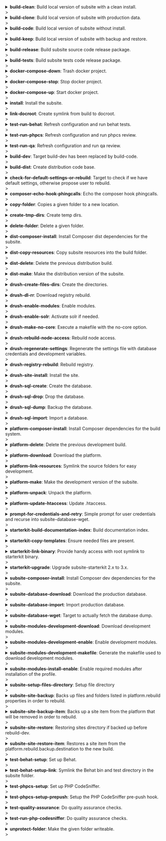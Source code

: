<details><summary><b>build-clean</b>: Build local version of subsite with a clean install.</summary><p> 
>
>- <b>Code description</b>: Build local version of subsite with a clean install. 
>- <b>Code link</b>: [includes/build/build.test.xml#L193](includes/build/build.test.xml#L193)
>- <b>Dependencies</b>: drush-create-files-dirs, install, subsite-modules-development-enable
</p></details>
>
<details><summary><b>build-clone</b>: Build local version of subsite with production data.</summary><p> 
>
>- <b>Code description</b>: Build local version of subsite with production data. 
>- <b>Code link</b>: [includes/build/build.clone.xml#L118](includes/build/build.clone.xml#L118)
>- <b>Dependencies</b>: subsite-database-download, drush-regenerate-settings, subsite-database-import, subsite-modules-development-enable
</p></details>
>
<details><summary><b>build-code</b>: Build local version of subsite without install.</summary><p> 
>
>- <b>Code description</b>: Build local version of subsite without install. 
>- <b>Code link</b>: [includes/build/build.package.xml#L74](includes/build/build.package.xml#L74)
>- <b>Dependencies</b>: subsite-site-backup, platform-delete, platform-make, platform-link-resources, subsite-composer-install, test-behat-setup-link, test-behat-setup, platform-update-htaccess, test-phpcs-setup, subsite-modules-development-download, subsite-site-restore
</p></details>
>
<details><summary><b>build-keep</b>: Build local version of subsite with backup and restore.</summary><p> 
>
>- <b>Code description</b>: Build local version of subsite with backup and restore. 
>- <b>Code link</b>: [includes/build/build.package.xml#L92](includes/build/build.package.xml#L92)
>- <b>Dependencies</b>: 
</p></details>
>
<details><summary><b>build-release</b>: Build subsite source code release package.</summary><p> 
>
>- <b>Code description</b>: Build subsite source code release package. 
>- <b>Code link</b>: [includes/build/build.package.xml#L63](includes/build/build.package.xml#L63)
>- <b>Dependencies</b>: build-dist
</p></details>
>
<details><summary><b>build-tests</b>: Build subsite tests code release package.</summary><p> 
>
>- <b>Code description</b>: Build subsite tests code release package. 
>- <b>Code link</b>: [includes/build/build.package.xml#L69](includes/build/build.package.xml#L69)
>- <b>Dependencies</b>: 
</p></details>
>
<details><summary><b>docker-compose-down</b>: Trash docker project.</summary><p> 
>
>- <b>Code description</b>: Trash docker project. 
>- <b>Code link</b>: [includes/build/build.docker.xml#L22](includes/build/build.docker.xml#L22)
>- <b>Dependencies</b>: 
</p></details>
>
<details><summary><b>docker-compose-stop</b>: Stop docker project.</summary><p> 
>
>- <b>Code description</b>: Stop docker project. 
>- <b>Code link</b>: [includes/build/build.docker.xml#L15](includes/build/build.docker.xml#L15)
>- <b>Dependencies</b>: 
</p></details>
>
<details><summary><b>docker-compose-up</b>: Start docker project.</summary><p> 
>
>- <b>Code description</b>: Start docker project. 
>- <b>Code link</b>: [includes/build/build.docker.xml#L5](includes/build/build.docker.xml#L5)
>- <b>Dependencies</b>: 
</p></details>
>
<details><summary><b>install</b>: Install the subsite.</summary><p> 
>
>- <b>Code description</b>: Install the subsite. 
>- <b>Code link</b>: [includes/build/build.test.xml#L5](includes/build/build.test.xml#L5)
>- <b>Dependencies</b>: 
</p></details>
>
<details><summary><b>link-docroot</b>: Create symlink from build to docroot.</summary><p> 
>
>- <b>Code description</b>: Create symlink from build to docroot. 
>- <b>Code link</b>: [includes/build/build.package.xml#L28](includes/build/build.package.xml#L28)
>- <b>Dependencies</b>: 
</p></details>
>
<details><summary><b>test-run-behat</b>: Refresh configuration and run behat tests.</summary><p> 
>
>- <b>Code description</b>: Refresh configuration and run behat tests. 
>- <b>Code link</b>: [includes/build/build.test.xml#L150](includes/build/build.test.xml#L150)
>- <b>Dependencies</b>: 
</p></details>
>
<details><summary><b>test-run-phpcs</b>: Refresh configuration and run phpcs review.</summary><p> 
>
>- <b>Code description</b>: Refresh configuration and run phpcs review. 
>- <b>Code link</b>: [includes/build/build.test.xml#L186](includes/build/build.test.xml#L186)
>- <b>Dependencies</b>: test-phpcs-setup, test-run-php-codesniffer
</p></details>
>
<details><summary><b>test-run-qa</b>: Refresh configuration and run qa review.</summary><p> 
>
>- <b>Code description</b>: Refresh configuration and run qa review. 
>- <b>Code link</b>: [includes/build/build.test.xml#L179](includes/build/build.test.xml#L179)
>- <b>Dependencies</b>: test-phpcs-setup, test-quality-assurance
</p></details>
>
<details><summary><b>build-dev</b>:  Target build-dev has been replaced by build-code. </summary><p> 
>
>- <b>Code description</b>:  Target build-dev has been replaced by build-code.  
>- <b>Code link</b>: [includes/build/build.deprecated.xml#L5](includes/build/build.deprecated.xml#L5)
>- <b>Dependencies</b>: 
</p></details>
>
<details><summary><b>build-dist</b>:  Create distribution code base. </summary><p> 
>
>- <b>Code description</b>:  Create distribution code base.  
>- <b>Code link</b>: [includes/build/build.package.xml#L100](includes/build/build.package.xml#L100)
>- <b>Dependencies</b>: dist-delete, dist-make, dist-copy-resources, dist-composer-install
</p></details>
>
<details><summary><b>check-for-default-settings-or-rebuild</b>:  Target to check if we have default settings, otherwise propose user to rebuild. </summary><p> 
>
>- <b>Code description</b>:  Target to check if we have default settings, otherwise propose user to rebuild.  
>- <b>Code link</b>: [includes/build/build.clone.xml#L88](includes/build/build.clone.xml#L88)
>- <b>Dependencies</b>: 
</p></details>
>
<details><summary><b>composer-echo-hook-phingcalls</b>:  Echo the composer hook phingcalls. </summary><p> 
>
>- <b>Code description</b>:  Echo the composer hook phingcalls.  
>- <b>Code link</b>: [includes/build/build.composer.xml#L5](includes/build/build.composer.xml#L5)
>- <b>Dependencies</b>: 
</p></details>
>
<details><summary><b>copy-folder</b>:  Copies a given folder to a new location. </summary><p> 
>
>- <b>Code description</b>:  Copies a given folder to a new location.  
>- <b>Code link</b>: [includes/build/build.helpers.xml#L5](includes/build/build.helpers.xml#L5)
>- <b>Dependencies</b>: 
</p></details>
>
<details><summary><b>create-tmp-dirs</b>:  Create temp dirs. </summary><p> 
>
>- <b>Code description</b>:  Create temp dirs.  
>- <b>Code link</b>: [includes/build/build.package.xml#L35](includes/build/build.package.xml#L35)
>- <b>Dependencies</b>: 
</p></details>
>
<details><summary><b>delete-folder</b>:  Delete a given folder. </summary><p> 
>
>- <b>Code description</b>:  Delete a given folder.  
>- <b>Code link</b>: [includes/build/build.helpers.xml#L12](includes/build/build.helpers.xml#L12)
>- <b>Dependencies</b>: 
</p></details>
>
<details><summary><b>dist-composer-install</b>:  Install Composer dist dependencies for the subsite. </summary><p> 
>
>- <b>Code description</b>:  Install Composer dist dependencies for the subsite.  
>- <b>Code link</b>: [includes/build/build.dist.xml#L5](includes/build/build.dist.xml#L5)
>- <b>Dependencies</b>: 
</p></details>
>
<details><summary><b>dist-copy-resources</b>:  Copy subsite resources into the build folder. </summary><p> 
>
>- <b>Code description</b>:  Copy subsite resources into the build folder.  
>- <b>Code link</b>: [includes/build/build.dist.xml#L18](includes/build/build.dist.xml#L18)
>- <b>Dependencies</b>: 
</p></details>
>
<details><summary><b>dist-delete</b>:  Delete the previous distribution build. </summary><p> 
>
>- <b>Code description</b>:  Delete the previous distribution build.  
>- <b>Code link</b>: [includes/build/build.dist.xml#L50](includes/build/build.dist.xml#L50)
>- <b>Dependencies</b>: 
</p></details>
>
<details><summary><b>dist-make</b>:  Make the distribution version of the subsite. </summary><p> 
>
>- <b>Code description</b>:  Make the distribution version of the subsite.  
>- <b>Code link</b>: [includes/build/build.dist.xml#L58](includes/build/build.dist.xml#L58)
>- <b>Dependencies</b>: 
</p></details>
>
<details><summary><b>drush-create-files-dirs</b>:  Create the directories. </summary><p> 
>
>- <b>Code description</b>:  Create the directories.  
>- <b>Code link</b>: [includes/build/build.drush.xml#L32](includes/build/build.drush.xml#L32)
>- <b>Dependencies</b>: 
</p></details>
>
<details><summary><b>drush-dl-rr</b>:  Download registry rebuild. </summary><p> 
>
>- <b>Code description</b>:  Download registry rebuild.  
>- <b>Code link</b>: [includes/build/build.drush.xml#L162](includes/build/build.drush.xml#L162)
>- <b>Dependencies</b>: 
</p></details>
>
<details><summary><b>drush-enable-modules</b>:  Enable modules. </summary><p> 
>
>- <b>Code description</b>:  Enable modules.  
>- <b>Code link</b>: [includes/build/build.drush.xml#L19](includes/build/build.drush.xml#L19)
>- <b>Dependencies</b>: 
</p></details>
>
<details><summary><b>drush-enable-solr</b>:  Activate solr if needed. </summary><p> 
>
>- <b>Code description</b>:  Activate solr if needed.  
>- <b>Code link</b>: [includes/build/build.drush.xml#L83](includes/build/build.drush.xml#L83)
>- <b>Dependencies</b>: 
</p></details>
>
<details><summary><b>drush-make-no-core</b>:  Execute a makefile with the no-core option. </summary><p> 
>
>- <b>Code description</b>:  Execute a makefile with the no-core option.  
>- <b>Code link</b>: [includes/build/build.drush.xml#L99](includes/build/build.drush.xml#L99)
>- <b>Dependencies</b>: 
</p></details>
>
<details><summary><b>drush-rebuild-node-access</b>:  Rebuild node access. </summary><p> 
>
>- <b>Code description</b>:  Rebuild node access.  
>- <b>Code link</b>: [includes/build/build.drush.xml#L169](includes/build/build.drush.xml#L169)
>- <b>Dependencies</b>: 
</p></details>
>
<details><summary><b>drush-regenerate-settings</b>:  Regenerate the settings file with database credentials and development variables. </summary><p> 
>
>- <b>Code description</b>:  Regenerate the settings file with database credentials and development variables.  
>- <b>Code link</b>: [includes/build/build.drush.xml#L111](includes/build/build.drush.xml#L111)
>- <b>Dependencies</b>: check-for-default-settings-or-rebuild
</p></details>
>
<details><summary><b>drush-registry-rebuild</b>:  Rebuild registry. </summary><p> 
>
>- <b>Code description</b>:  Rebuild registry.  
>- <b>Code link</b>: [includes/build/build.drush.xml#L142](includes/build/build.drush.xml#L142)
>- <b>Dependencies</b>: 
</p></details>
>
<details><summary><b>drush-site-install</b>:  Install the site. </summary><p> 
>
>- <b>Code description</b>:  Install the site.  
>- <b>Code link</b>: [includes/build/build.drush.xml#L5](includes/build/build.drush.xml#L5)
>- <b>Dependencies</b>: 
</p></details>
>
<details><summary><b>drush-sql-create</b>:  Create the database. </summary><p> 
>
>- <b>Code description</b>:  Create the database.  
>- <b>Code link</b>: [includes/build/build.drush.xml#L41](includes/build/build.drush.xml#L41)
>- <b>Dependencies</b>: 
</p></details>
>
<details><summary><b>drush-sql-drop</b>:  Drop the database. </summary><p> 
>
>- <b>Code description</b>:  Drop the database.  
>- <b>Code link</b>: [includes/build/build.drush.xml#L65](includes/build/build.drush.xml#L65)
>- <b>Dependencies</b>: 
</p></details>
>
<details><summary><b>drush-sql-dump</b>:  Backup the database. </summary><p> 
>
>- <b>Code description</b>:  Backup the database.  
>- <b>Code link</b>: [includes/build/build.drush.xml#L73](includes/build/build.drush.xml#L73)
>- <b>Dependencies</b>: 
</p></details>
>
<details><summary><b>drush-sql-import</b>:  Import a database. </summary><p> 
>
>- <b>Code description</b>:  Import a database.  
>- <b>Code link</b>: [includes/build/build.drush.xml#L49](includes/build/build.drush.xml#L49)
>- <b>Dependencies</b>: 
</p></details>
>
<details><summary><b>platform-composer-install</b>:  Install Composer dependencies for the build system. </summary><p> 
>
>- <b>Code description</b>:  Install Composer dependencies for the build system.  
>- <b>Code link</b>: [includes/build/build.platform.xml#L5](includes/build/build.platform.xml#L5)
>- <b>Dependencies</b>: 
</p></details>
>
<details><summary><b>platform-delete</b>:  Delete the previous development build. </summary><p> 
>
>- <b>Code description</b>:  Delete the previous development build.  
>- <b>Code link</b>: [includes/build/build.platform.xml#L16](includes/build/build.platform.xml#L16)
>- <b>Dependencies</b>: 
</p></details>
>
<details><summary><b>platform-download</b>:  Download the platform. </summary><p> 
>
>- <b>Code description</b>:  Download the platform.  
>- <b>Code link</b>: [includes/build/build.platform.xml#L29](includes/build/build.platform.xml#L29)
>- <b>Dependencies</b>: 
</p></details>
>
<details><summary><b>platform-link-resources</b>:  Symlink the source folders for easy development. </summary><p> 
>
>- <b>Code description</b>:  Symlink the source folders for easy development.  
>- <b>Code link</b>: [includes/build/build.platform.xml#L54](includes/build/build.platform.xml#L54)
>- <b>Dependencies</b>: 
</p></details>
>
<details><summary><b>platform-make</b>:  Make the development version of the subsite. </summary><p> 
>
>- <b>Code description</b>:  Make the development version of the subsite.  
>- <b>Code link</b>: [includes/build/build.platform.xml#L65](includes/build/build.platform.xml#L65)
>- <b>Dependencies</b>: platform-unpack
</p></details>
>
<details><summary><b>platform-unpack</b>:  Unpack the platform. </summary><p> 
>
>- <b>Code description</b>:  Unpack the platform.  
>- <b>Code link</b>: [includes/build/build.platform.xml#L82](includes/build/build.platform.xml#L82)
>- <b>Dependencies</b>: platform-download
</p></details>
>
<details><summary><b>platform-update-htaccess</b>:  Update .htaccess. </summary><p> 
>
>- <b>Code description</b>:  Update .htaccess.  
>- <b>Code link</b>: [includes/build/build.platform.xml#L108](includes/build/build.platform.xml#L108)
>- <b>Dependencies</b>: 
</p></details>
>
<details><summary><b>prompt-for-credentials-and-retry</b>:  Simple prompt for user credentials and recurse into subsite-database-wget. </summary><p> 
>
>- <b>Code description</b>:  Simple prompt for user credentials and recurse into subsite-database-wget.  
>- <b>Code link</b>: [includes/build/build.clone.xml#L81](includes/build/build.clone.xml#L81)
>- <b>Dependencies</b>: 
</p></details>
>
<details><summary><b>starterkit-build-documentation-index</b>:  Build documentation index. </summary><p> 
>
>- <b>Code description</b>:  Build documentation index.  
>- <b>Code link</b>: [includes/build/build.starterkit.xml#L60](includes/build/build.starterkit.xml#L60)
>- <b>Dependencies</b>: 
</p></details>
>
<details><summary><b>starterkit-copy-templates</b>:  Ensure needed files are present. </summary><p> 
>
>- <b>Code description</b>:  Ensure needed files are present.  
>- <b>Code link</b>: [includes/build/build.starterkit.xml#L11](includes/build/build.starterkit.xml#L11)
>- <b>Dependencies</b>: 
</p></details>
>
<details><summary><b>starterkit-link-binary</b>:  Provide handy access with root symlink to starterkit binary. </summary><p> 
>
>- <b>Code description</b>:  Provide handy access with root symlink to starterkit binary.  
>- <b>Code link</b>: [includes/build/build.starterkit.xml#L5](includes/build/build.starterkit.xml#L5)
>- <b>Dependencies</b>: 
</p></details>
>
<details><summary><b>starterkit-upgrade</b>:  Upgrade subsite-starterkit 2.x to 3.x. </summary><p> 
>
>- <b>Code description</b>:  Upgrade subsite-starterkit 2.x to 3.x.  
>- <b>Code link</b>: [includes/build/build.starterkit.xml#L19](includes/build/build.starterkit.xml#L19)
>- <b>Dependencies</b>: 
</p></details>
>
<details><summary><b>subsite-composer-install</b>:  Install Composer dev dependencies for the subsite. </summary><p> 
>
>- <b>Code description</b>:  Install Composer dev dependencies for the subsite.  
>- <b>Code link</b>: [includes/build/build.subsite.xml#L5](includes/build/build.subsite.xml#L5)
>- <b>Dependencies</b>: 
</p></details>
>
<details><summary><b>subsite-database-download</b>:  Download the production database. </summary><p> 
>
>- <b>Code description</b>:  Download the production database.  
>- <b>Code link</b>: [includes/build/build.clone.xml#L17](includes/build/build.clone.xml#L17)
>- <b>Dependencies</b>: 
</p></details>
>
<details><summary><b>subsite-database-import</b>:  Import production database. </summary><p> 
>
>- <b>Code description</b>:  Import production database.  
>- <b>Code link</b>: [includes/build/build.clone.xml#L5](includes/build/build.clone.xml#L5)
>- <b>Dependencies</b>: subsite-database-download
</p></details>
>
<details><summary><b>subsite-database-wget</b>:  Target to actually fetch the database dump. </summary><p> 
>
>- <b>Code description</b>:  Target to actually fetch the database dump.  
>- <b>Code link</b>: [includes/build/build.clone.xml#L40](includes/build/build.clone.xml#L40)
>- <b>Dependencies</b>: 
</p></details>
>
<details><summary><b>subsite-modules-development-download</b>:  Download development modules. </summary><p> 
>
>- <b>Code description</b>:  Download development modules.  
>- <b>Code link</b>: [includes/build/build.subsite.xml#L36](includes/build/build.subsite.xml#L36)
>- <b>Dependencies</b>: subsite-modules-development-makefile
</p></details>
>
<details><summary><b>subsite-modules-development-enable</b>:  Enable development modules. </summary><p> 
>
>- <b>Code description</b>:  Enable development modules.  
>- <b>Code link</b>: [includes/build/build.test.xml#L71](includes/build/build.test.xml#L71)
>- <b>Dependencies</b>: 
</p></details>
>
<details><summary><b>subsite-modules-development-makefile</b>:  Generate the makefile used to download development modules. </summary><p> 
>
>- <b>Code description</b>:  Generate the makefile used to download development modules.  
>- <b>Code link</b>: [includes/build/build.subsite.xml#L18](includes/build/build.subsite.xml#L18)
>- <b>Dependencies</b>: 
</p></details>
>
<details><summary><b>subsite-modules-install-enable</b>:  Enable required modules after installation of the profile. </summary><p> 
>
>- <b>Code description</b>:  Enable required modules after installation of the profile.  
>- <b>Code link</b>: [includes/build/build.test.xml#L64](includes/build/build.test.xml#L64)
>- <b>Dependencies</b>: 
</p></details>
>
<details><summary><b>subsite-setup-files-directory</b>:  Setup file directory </summary><p> 
>
>- <b>Code description</b>:  Setup file directory  
>- <b>Code link</b>: [includes/build/build.subsite.xml#L222](includes/build/build.subsite.xml#L222)
>- <b>Dependencies</b>: 
</p></details>
>
<details><summary><b>subsite-site-backup</b>:  Backs up files and folders listed in platform.rebuild properties in order to rebuild. </summary><p> 
>
>- <b>Code description</b>:  Backs up files and folders listed in platform.rebuild properties in order to rebuild.  
>- <b>Code link</b>: [includes/build/build.subsite.xml#L45](includes/build/build.subsite.xml#L45)
>- <b>Dependencies</b>: 
</p></details>
>
<details><summary><b>subsite-site-backup-item</b>:  Backs up a site item from the platform that will be removed in order to rebuild. </summary><p> 
>
>- <b>Code description</b>:  Backs up a site item from the platform that will be removed in order to rebuild.  
>- <b>Code link</b>: [includes/build/build.subsite.xml#L162](includes/build/build.subsite.xml#L162)
>- <b>Dependencies</b>: 
</p></details>
>
<details><summary><b>subsite-site-restore</b>:  Restoring sites directory if backed up before rebuild-dev. </summary><p> 
>
>- <b>Code description</b>:  Restoring sites directory if backed up before rebuild-dev.  
>- <b>Code link</b>: [includes/build/build.subsite.xml#L112](includes/build/build.subsite.xml#L112)
>- <b>Dependencies</b>: 
</p></details>
>
<details><summary><b>subsite-site-restore-item</b>:  Restores a site item from the platform.rebuild.backup.destination to the new build. </summary><p> 
>
>- <b>Code description</b>:  Restores a site item from the platform.rebuild.backup.destination to the new build.  
>- <b>Code link</b>: [includes/build/build.subsite.xml#L192](includes/build/build.subsite.xml#L192)
>- <b>Dependencies</b>: 
</p></details>
>
<details><summary><b>test-behat-setup</b>:  Set up Behat. </summary><p> 
>
>- <b>Code description</b>:  Set up Behat.  
>- <b>Code link</b>: [includes/build/build.test.xml#L127](includes/build/build.test.xml#L127)
>- <b>Dependencies</b>: 
</p></details>
>
<details><summary><b>test-behat-setup-link</b>:  Symlink the Behat bin and test directory in the subsite folder. </summary><p> 
>
>- <b>Code description</b>:  Symlink the Behat bin and test directory in the subsite folder.  
>- <b>Code link</b>: [includes/build/build.package.xml#L21](includes/build/build.package.xml#L21)
>- <b>Dependencies</b>: 
</p></details>
>
<details><summary><b>test-phpcs-setup</b>:  Set up PHP CodeSniffer. </summary><p> 
>
>- <b>Code description</b>:  Set up PHP CodeSniffer.  
>- <b>Code link</b>: [includes/build/build.test.xml#L78](includes/build/build.test.xml#L78)
>- <b>Dependencies</b>: 
</p></details>
>
<details><summary><b>test-phpcs-setup-prepush</b>:  Setup the PHP CodeSniffer pre-push hook. </summary><p> 
>
>- <b>Code description</b>:  Setup the PHP CodeSniffer pre-push hook.  
>- <b>Code link</b>: [includes/build/build.test.xml#L111](includes/build/build.test.xml#L111)
>- <b>Dependencies</b>: 
</p></details>
>
<details><summary><b>test-quality-assurance</b>:  Do quality assurance checks. </summary><p> 
>
>- <b>Code description</b>:  Do quality assurance checks.  
>- <b>Code link</b>: [includes/build/build.test.xml#L161](includes/build/build.test.xml#L161)
>- <b>Dependencies</b>: 
</p></details>
>
<details><summary><b>test-run-php-codesniffer</b>:  Do quality assurance checks. </summary><p> 
>
>- <b>Code description</b>:  Do quality assurance checks.  
>- <b>Code link</b>: [includes/build/build.test.xml#L170](includes/build/build.test.xml#L170)
>- <b>Dependencies</b>: 
</p></details>
>
<details><summary><b>unprotect-folder</b>:  Make the given folder writeable. </summary><p> 
>
>- <b>Code description</b>:  Make the given folder writeable.  
>- <b>Code link</b>: [includes/build/build.helpers.xml#L32](includes/build/build.helpers.xml#L32)
>- <b>Dependencies</b>: 
</p></details>
>
